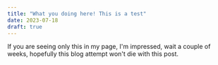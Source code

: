 ```yaml
---
title: "What you doing here! This is a test"
date: 2023-07-18
draft: true
---
```

If you are seeing only this in my page, I'm impressed, wait a couple of weeks,
hopefully this blog attempt won't die with this post.
